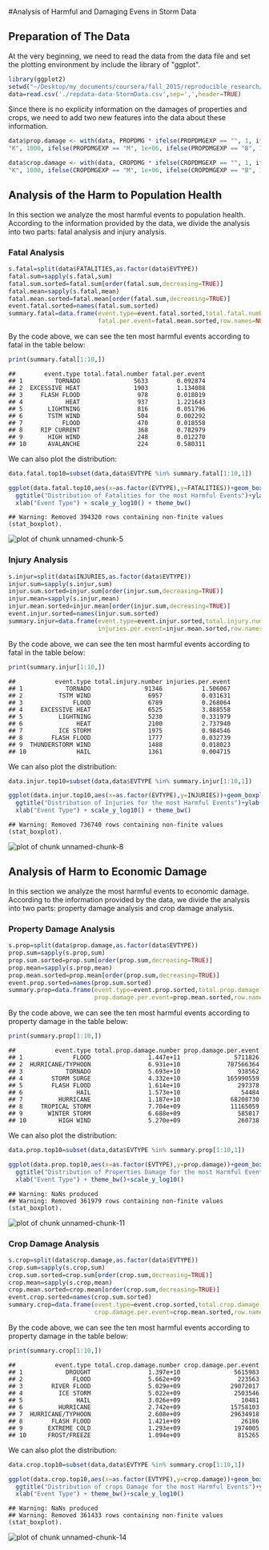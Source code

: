 #Analysis of Harmful and Damaging Evens in Storm Data

## Preparation of The Data
At the very beginning, we need to read the data from the data file and set the plotting environment by include the library of "ggplot". 

```r
library(ggplot2)
setwd("~/Desktop/my_documents/coursera/fall_2015/reproducible_research/project_2")
data=read.csv('./repdata-data-StormData.csv',sep=',',header=TRUE)
```

Since there is no explicity information on the damages of properties and crops, we need to add two new features into the data about these information. 

```r
data$prop.damage <- with(data, PROPDMG * ifelse(PROPDMGEXP == "", 1, ifelse(PROPDMGEXP == 
"K", 1000, ifelse(PROPDMGEXP == "M", 1e+06, ifelse(PROPDMGEXP == "B", 1e+09,-1)))))

data$crop.damage <- with(data, CROPDMG * ifelse(CROPDMGEXP == "", 1, ifelse(CROPDMGEXP == 
"K", 1000, ifelse(CROPDMGEXP == "M", 1e+06, ifelse(CROPDMGEXP == "B", 1e+09,-1)))))
```

## Analysis of the Harm to Population Health
In this section we analyze the most harmful events to population health. According to the information provided by the data, we divide the analysis into two parts: fatal analysis and injury analysis. 
### Fatal Analysis

```r
s.fatal=split(data$FATALITIES,as.factor(data$EVTYPE))
fatal.sum=sapply(s.fatal,sum)
fatal.sum.sorted=fatal.sum[order(fatal.sum,decreasing=TRUE)]
fatal.mean=sapply(s.fatal,mean)
fatal.mean.sorted=fatal.mean[order(fatal.sum,decreasing=TRUE)]
event.fatal.sorted=names(fatal.sum.sorted)
summary.fatal=data.frame(event.type=event.fatal.sorted,total.fatal.number=fatal.sum.sorted,
                         fatal.per.event=fatal.mean.sorted,row.names=NULL)
```
By the code above, we can see the ten most harmful events according to fatal in the table below: 

```r
print(summary.fatal[1:10,])
```

```
##        event.type total.fatal.number fatal.per.event
## 1         TORNADO               5633        0.092874
## 2  EXCESSIVE HEAT               1903        1.134088
## 3     FLASH FLOOD                978        0.018019
## 4            HEAT                937        1.221643
## 5       LIGHTNING                816        0.051796
## 6       TSTM WIND                504        0.002292
## 7           FLOOD                470        0.018558
## 8     RIP CURRENT                368        0.782979
## 9       HIGH WIND                248        0.012270
## 10      AVALANCHE                224        0.580311
```
We can also plot the distribution: 

```r
data.fatal.top10=subset(data,data$EVTYPE %in% summary.fatal[1:10,1])

ggplot(data.fatal.top10,aes(x=as.factor(EVTYPE),y=FATALITIES))+geom_boxplot()+
  ggtitle("Distribution of Fatalities for the most Harmful Events")+ylab("log10 of the number of fatals")+
  xlab("Event Type") + scale_y_log10() + theme_bw()
```

```
## Warning: Removed 394320 rows containing non-finite values (stat_boxplot).
```

![plot of chunk unnamed-chunk-5](figure/unnamed-chunk-5.png) 

### Injury Analysis

```r
s.injur=split(data$INJURIES,as.factor(data$EVTYPE))
injur.sum=sapply(s.injur,sum)
injur.sum.sorted=injur.sum[order(injur.sum,decreasing=TRUE)]
injur.mean=sapply(s.injur,mean)
injur.mean.sorted=injur.mean[order(injur.sum,decreasing=TRUE)]
event.injur.sorted=names(injur.sum.sorted)
summary.injur=data.frame(event.type=event.injur.sorted,total.injury.number=injur.sum.sorted,
                         injuries.per.event=injur.mean.sorted,row.names=NULL)
```
By the code above, we can see the ten most harmful events according to fatal in the table below: 

```r
print(summary.injur[1:10,])
```

```
##           event.type total.injury.number injuries.per.event
## 1            TORNADO               91346           1.506067
## 2          TSTM WIND                6957           0.031631
## 3              FLOOD                6789           0.268064
## 4     EXCESSIVE HEAT                6525           3.888558
## 5          LIGHTNING                5230           0.331979
## 6               HEAT                2100           2.737940
## 7          ICE STORM                1975           0.984546
## 8        FLASH FLOOD                1777           0.032739
## 9  THUNDERSTORM WIND                1488           0.018023
## 10              HAIL                1361           0.004715
```
We can also plot the distribution: 

```r
data.injur.top10=subset(data,data$EVTYPE %in% summary.injur[1:10,1])

ggplot(data.injur.top10,aes(x=as.factor(EVTYPE),y=INJURIES))+geom_boxplot()+
  ggtitle("Distribution of Injuries for the most Harmful Events")+ylab("log10 of the number of injuries")+
  xlab("Event Type") + scale_y_log10() + theme_bw()
```

```
## Warning: Removed 736740 rows containing non-finite values (stat_boxplot).
```

![plot of chunk unnamed-chunk-8](figure/unnamed-chunk-8.png) 


## Analysis of Harm to Economic Damage
In this section we analyze the most harmful events to economic damage. According to the information provided by the data, we divide the analysis into two parts: property damage analysis and crop damage analysis. 
### Property Damage Analysis

```r
s.prop=split(data$prop.damage,as.factor(data$EVTYPE))
prop.sum=sapply(s.prop,sum)
prop.sum.sorted=prop.sum[order(prop.sum,decreasing=TRUE)]
prop.mean=sapply(s.prop,mean)
prop.mean.sorted=prop.mean[order(prop.sum,decreasing=TRUE)]
event.prop.sorted=names(prop.sum.sorted)
summary.prop=data.frame(event.type=event.prop.sorted,total.prop.damage.number=prop.sum.sorted,
                        prop.damage.per.event=prop.mean.sorted,row.names=NULL)
```
By the code above, we can see the ten most harmful events according to property damage in the table below: 

```r
print(summary.prop[1:10,])
```

```
##           event.type total.prop.damage.number prop.damage.per.event
## 1              FLOOD                1.447e+11               5711826
## 2  HURRICANE/TYPHOON                6.931e+10             787566364
## 3            TORNADO                5.693e+10                938562
## 4        STORM SURGE                4.332e+10             165990559
## 5        FLASH FLOOD                1.614e+10                297378
## 6               HAIL                1.573e+10                 54484
## 7          HURRICANE                1.187e+10              68208730
## 8     TROPICAL STORM                7.704e+09              11165059
## 9       WINTER STORM                6.688e+09                585017
## 10         HIGH WIND                5.270e+09                260738
```
We can also plot the distribution: 

```r
data.prop.top10=subset(data,data$EVTYPE %in% summary.prop[1:10,1])

ggplot(data.prop.top10,aes(x=as.factor(EVTYPE),y=prop.damage))+geom_boxplot()+
  ggtitle("Distribution of Properties Damage for the most Harmful Events")+ylab("log10 of the number of properties damage")+
  xlab("Event Type") + theme_bw()+scale_y_log10()
```

```
## Warning: NaNs produced
## Warning: Removed 361979 rows containing non-finite values (stat_boxplot).
```

![plot of chunk unnamed-chunk-11](figure/unnamed-chunk-11.png) 

### Crop Damage Analysis

```r
s.crop=split(data$crop.damage,as.factor(data$EVTYPE))
crop.sum=sapply(s.crop,sum)
crop.sum.sorted=crop.sum[order(crop.sum,decreasing=TRUE)]
crop.mean=sapply(s.crop,mean)
crop.mean.sorted=crop.mean[order(crop.sum,decreasing=TRUE)]
event.crop.sorted=names(crop.sum.sorted)
summary.crop=data.frame(event.type=event.crop.sorted,total.crop.damage.number=crop.sum.sorted,
                        crop.damage.per.event=crop.mean.sorted,row.names=NULL)
```
By the code above, we can see the ten most harmful events according to property damage in the table below: 

```r
print(summary.crop[1:10,])
```

```
##           event.type total.crop.damage.number crop.damage.per.event
## 1            DROUGHT                1.397e+10               5615983
## 2              FLOOD                5.662e+09                223563
## 3        RIVER FLOOD                5.029e+09              29072017
## 4          ICE STORM                5.022e+09               2503546
## 5               HAIL                3.026e+09                 10481
## 6          HURRICANE                2.742e+09              15758103
## 7  HURRICANE/TYPHOON                2.608e+09              29634918
## 8        FLASH FLOOD                1.421e+09                 26186
## 9       EXTREME COLD                1.293e+09               1974005
## 10      FROST/FREEZE                1.094e+09                815265
```
We can also plot the distribution: 

```r
data.crop.top10=subset(data,data$EVTYPE %in% summary.crop[1:10,1])

ggplot(data.crop.top10,aes(x=as.factor(EVTYPE),y=crop.damage))+geom_boxplot()+
  ggtitle("Distribution of crops Damage for the most Harmful Events")+ylab("log10 of the number of crops damage")+
  xlab("Event Type") + theme_bw()+scale_y_log10()
```

```
## Warning: NaNs produced
## Warning: Removed 361433 rows containing non-finite values (stat_boxplot).
```

![plot of chunk unnamed-chunk-14](figure/unnamed-chunk-14.png) 


